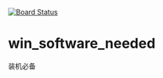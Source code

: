 [![Board Status](https://dev.azure.com/wildimp/16e29885-cd66-4d37-823e-8d7221af9baf/c766275a-1b68-4207-8808-0bbb423f88c4/_apis/work/boardbadge/dc451375-d0bd-4462-ada6-462ef3d869dc)](https://dev.azure.com/wildimp/16e29885-cd66-4d37-823e-8d7221af9baf/_boards/board/t/c766275a-1b68-4207-8808-0bbb423f88c4/Microsoft.RequirementCategory)
# win_software_needed
装机必备
